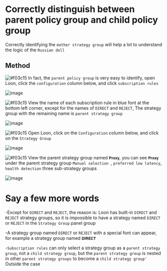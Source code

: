 # Correctly distinguish between parent policy group and child policy group

Correctly identifying the `mother strategy group` will help a lot to understand the logic of the `Russian doll`

## Method

![#f03c15](https://placehold.it/15/f03c15/000000?text=+) In fact, the `parent policy group` is very easy to identify, open Loon, click the `configuration` column below, and click `subscription rules`

![image](https://raw.githubusercontent.com/chiupam/tutorial-image/master/Loon/Plus/TOP_Policy_1.jpg)

![#f03c15](https://placehold.it/15/f03c15/000000?text=+) View the name of each subscription rule in blue font at the bottom left corner, except for the names of `DIRECT` and `REJECT`, The strategy group with the remaining name is `parent strategy group`

![image](https://raw.githubusercontent.com/chiupam/tutorial-image/master/Loon/Plus/TOP_Policy_2.jpg)

![#f03c15](https://placehold.it/15/f03c15/000000?text=+) Open Loon, click on the `Configuration` column below, and click on the `Strategy Group`

![image](https://raw.githubusercontent.com/chiupam/tutorial-image/master/Loon/Plus/Proxy_Group.jpg)

![#f03c15](https://placehold.it/15/f03c15/000000?text=+) View the parent strategy group named `𝐏𝐫𝐨𝐱𝐲`, you can see `𝐏𝐫𝐨𝐱𝐲` under the parent strategy group `Manual selection `, `preferred low latency`, `health detection` three sub-strategy groups

![image](https://raw.githubusercontent.com/chiupam/tutorial-image/master/Loon/Plus/TOP_Policy_3.jpg)

# Say a few more words

-Except for `DIRECT` and `REJECT`, the reason is: Loon has built-in `DIRECT` and `REJECT` strategy groups, so it is impossible to have a strategy named `DIRECT` or `REJECT` in the `Strategy Group` panel group

-A strategy group named `DIRECT` or `REJECT` with a special font can appear, for example a strategy group named `𝐃𝐈𝐑𝐄𝐂𝐓`

-`Subscription rules` can only select a strategy group as a `parent strategy group`, not a `child strategy group`, but the `parent strategy group` is nested in other `parent strategy groups` to become a `child strategy group' `Outside the case